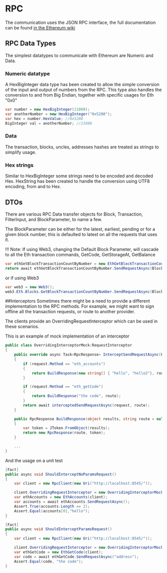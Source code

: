 # RPC

The communication uses the JSON RPC interface, the full documentation can be found [in the Ethereum wiki](https://github.com/ethereum/wiki/wiki/JSON-RPC)

## RPC Data Types

The simplest datatypes to communicate with Ethereum are Numeric and Data.

### Numeric datatype 

 A HexBigInteger data type has been created to allow the simple conversion of the input and output of numbers from the RPC.
This type also handles the conversion to and from Big Endian, together with specific usages for Eth "0x0"

```csharp
var number = new HexBigInteger(21000);
var anotherNumber = new HexBigInteger("0x5208");
var hex = number.HexValue; //0x5208
BigInteger val = anotherNumber; //21000
```

### Data
The transaction, blocks, uncles, addresses hashes are treated as strings to simplify usage.

### Hex strings
Similar to HexBigInteger some strings need to be encoded and decoded Hex. HexString has been created to handle the conversion using UTF8 encoding, from and to Hex.

## DTOs

There are various RPC Data transfer objects for Block, Transaction, FilterInput, and BlockParameter, to name a few.

The BlockParameter can be either for the latest, earliest, pending or for a given block number, this is defaulted to latest on all the requests that uses it.

!!! Note: 
    If using Web3, changing the Default Block Parameter, will cascade to all the Eth transaction commands, GetCode, GetStorageAt, GetBalance

```csharp
var ethGetBlockTransactionCountByNumber = new EthGetBlockTransactionCountByNumber(client);
return await ethGetBlockTransactionCountByNumber.SendRequestAsync(BlockParameter.CreateLatest());
```

or if using Web3

```csharp
var web3 = new Web3();
web3.Eth.Blocks.GetBlockTransactionCountByNumber.SendRequestAsync(BlockParameter.CreateLatest());
```

##Interceptors
Sometimes there might be a need to provide a different implementation to the RPC methods. For example, we might want to sign offline all the transaction requests, or route to another provider.

The clients provide an OverridingRequestInterceptor which can be used in these scenarios.

This is an example of mock implementation of an interceptor

```csharp
public class OverridingInterceptorMock:RequestInterceptor
{
    public override async Task<RpcResponse> InterceptSendRequestAsync(Func<RpcRequest, string, Task<RpcResponse>> interceptedSendRequestAsync, RpcRequest request, string route = null)
    {
        if (request.Method == "eth_accounts")
        {
            return BuildResponse(new string[] { "hello", "hello2"}, route);
        }

        if (request.Method == "eth_getCode")
        {
            return BuildResponse("the code", route);
        }
        return await interceptedSendRequestAsync(request, route);
    }

    public RpcResponse BuildResponse(object results, string route = null)
    {
        var token = JToken.FromObject(results);
        return new RpcResponse(route, token);
    }

    ...
}

```

And the usage on a unit test
```csharp
[Fact]
public async void ShouldInterceptNoParamsRequest()
{
    var client = new RpcClient(new Uri("http://localhost:8545/"));

    client.OverridingRequestInterceptor = new OverridingInterceptorMock();
    var ethAccounts = new EthAccounts(client);
    var accounts = await ethAccounts.SendRequestAsync();
    Assert.True(accounts.Length == 2);
    Assert.Equal(accounts[0],"hello");
}

[Fact]
public async void ShouldInterceptParamsRequest()
{
    var client = new RpcClient(new Uri("http://localhost:8545/"));

    client.OverridingRequestInterceptor = new OverridingInterceptorMock();
    var ethGetCode = new EthGetCode(client);
    var code = await ethGetCode.SendRequestAsync("address");
    Assert.Equal(code, "the code");
}
```
